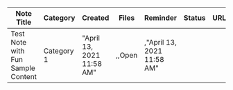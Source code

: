 |Note Title|Category|Created|Files|Reminder|Status|URL|Updated|
|---|---|---|---|---|---|---|---|
|Test Note with Fun Sample Content|Category 1|"April 13, 2021 11:58 AM"|,,Open|,"April 13, 2021 11:58 AM"|